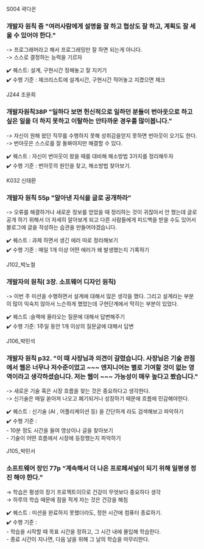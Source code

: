 S004 곽다은
### 개발자 원칙 중 "여러사람에게 설명을 잘 하고 협상도 잘 하고, 계획도 잘 세울 수 있어야 한다."  

-> 프로그래머라고 해서 프로그래밍만 잘 하면 되는게 아니다.  
-> 스스로 결정하는 능력을 기르자  

✔️ 퀘스트: 설계, 구현시간 정해놓고 잘 지키기  
✔️ 수행 기준 : 체크리스트에 설계시간, 구현시간 적어놓고 지켰으면 체크

J244 조윤희
### 개발자원칙38P "일하다 보면 헌신적으로 일하던 분들이 번아웃으로 하고싶은 일을 더 하지 못하고 이탈하는 안타까운 경우를 많이봅니다."  

-> 자신이 원해 왔던 직무를 수행하지 못해 성취감을얻지 못하면 번아웃이 오기도 한다.  
-> 번아웃은 스스로를 잘 돌봐야지만 해결할 수 있다.  

✔️ 퀘스트 : 자신이 번아웃이 왔을 때를 대비해 해소방법 3가지를 정리해두자  
✔️ 수행 기준 : 번아웃의 원인을 찾고, 해소방법 찾아보기.   

K032 신태환
### 개발자 원칙 55p "알아낸 지식을 글로 공개하라” 

-> 오류를 해결하거나 새로운 정보를 얻었을 때 정리하는 것이 귀찮아서 안 했는데 글로 공개 하기 위해서 더 자세히 알아보게 되고 다른 사람들에게 피드백을 받을 수도 있어서 블로그에 글을 작성하는 습관을 만들어야겠습니다.   

✔️ 퀘스트 : 과제 하면서 생긴 에러 따로 정리해보기   
✔️ 수행 기준 : 매일 1개 이상 어떤 에러가 왜 발생했는지 기록하기   

J102_박노철
### 개발자의 원칙( 3장. 소프웨어 디자인 원칙) 

-> 이번 주 미션을 수행하면서 설계에 대해서 많은 생각을 했다. 그리고 설계라는 부분이 많이 익숙치 않아서 느슨하게 했었는데 구현단계에서 막히는 부분이 있었다.   

✔️ 퀘스트 :슬랙에 올라오는 질문에 대해서 답변해주기    
✔️ 수행 기준: 1주일 동안 1개 이상의 질문글에 대해서 답변   

J106_박민석
### 개발자 원칙 p32. "이 때 사장님과 의견이 갈렸습니다. 사장님은 기술 관점에서 웹은 너무나 저수준이었고 ~~~ 엔지니어는 별로 기여할 것이 없는 영역이라고 생각하셨습니다. 저는 웹이 ~~~ 가능성이 매우 높다고 봤습니다."   

-> 새로운 기술 혹은 시장 흐름을 찾는 것은 중요하다고 생각한다.    
-> 신기술은 매일 쏟아져 나오고 폐기되거나 성장하기 때문에 흐름에 민감해야한다.   

✔️ 퀘스트 : 신기술 (AI , 어플리케이션 등) 을 간단하게 라도 검색해보고 파악하기   
✔️ 수행 기준 :   
    - 10분 정도 시간을 들여 영상이나 글을 찾아보기   
    - 기술이 어떤 흐름에서 시장에 등장했는지 파악하기   

J105_박민서
### 소프트웨어 장인 77p “계속해서 더 나은 프로페셔널이 되기 위해 일평생 정진 해야 한다.”   

→ 학습은 평생의 장기 프로젝트이므로 건강이 무엇보다 중요하다 생각   
→ 하루의 학습 때문에 잠을 적게 자는 것은 건강을 해침   

✔️ 퀘스트 : 미션을 완료하지 못했더라도, 정한 시간에 컴퓨터 종료하기.  
✔️ 수행 기준 :   
    - 학습을 시작할 때 목표 시간을 정하고, 그 시간 내에 몰입해 학습한다.   
    - 종료 시간이 지나면, 다음 날을 위해 그 날의 학습을 마무리한다.   
